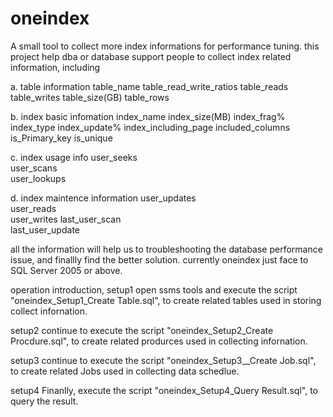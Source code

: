 # oneindex
A small tool to collect more index informations for performance tuning.
this project help dba or database support people to collect index related information, including  

a. table information
table_name
table_read_write_ratios
table_reads
table_writes
table_size(GB)
table_rows

b. index basic infomation
index_name
index_size(MB)
index_frag%
index_type
index_update%
index_including_page
included_columns
is_Primary_key
is_unique

c. index usage info
user_seeks	
user_scans	
user_lookups

d. index maintence information
user_updates	
user_reads	
user_writes	
last_user_scan	
last_user_update


all the information will help us to troubleshooting the database performance issue, and finallly find the better solution.
currently oneindex just face to SQL Server 2005 or above.

operation introduction,
setup1 
open ssms tools and execute the script "oneindex_Setup1_Create Table.sql", to create related tables used in storing collect infornation.

setup2 
continue to execute the script "oneindex_Setup2_Create Procdure.sql", to create related produrces used in collecting infornation.

setup3
continue to execute the script "oneindex_Setup3__Create Job.sql", to create related Jobs used in collecting data schedlue.

setup4 
Finanlly, execute the script "oneindex_Setup4_Query Result.sql", to query the result.
